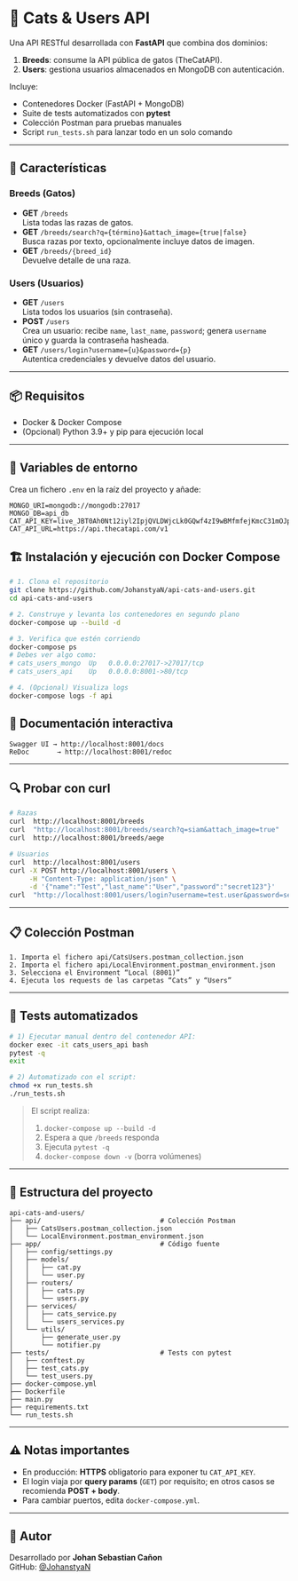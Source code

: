 # 🐾 Cats & Users API

Una API RESTful desarrollada con **FastAPI** que combina dos dominios:

1. **Breeds**: consume la API pública de gatos (TheCatAPI).  
2. **Users**: gestiona usuarios almacenados en MongoDB con autenticación.

Incluye:
- Contenedores Docker (FastAPI + MongoDB)  
- Suite de tests automatizados con **pytest**  
- Colección Postman para pruebas manuales  
- Script `run_tests.sh` para lanzar todo en un solo comando  

---

## 🚀 Características

### Breeds (Gatos)
- **GET** `/breeds`  
  Lista todas las razas de gatos.  
- **GET** `/breeds/search?q={término}&attach_image={true|false}`  
  Busca razas por texto, opcionalmente incluye datos de imagen.  
- **GET** `/breeds/{breed_id}`  
  Devuelve detalle de una raza.

### Users (Usuarios)
- **GET** `/users`  
  Lista todos los usuarios (sin contraseña).  
- **POST** `/users`  
  Crea un usuario: recibe `name`, `last_name`, `password`; genera `username` único y guarda la contraseña hasheada.  
- **GET** `/users/login?username={u}&password={p}`  
  Autentica credenciales y devuelve datos del usuario.

---

## 📦 Requisitos
- Docker & Docker Compose  
- (Opcional) Python 3.9+ y pip para ejecución local  

---

## 🔧 Variables de entorno

Crea un fichero `.env` en la raíz del proyecto y añade:

~~~dotenv
MONGO_URI=mongodb://mongodb:27017
MONGO_DB=api_db
CAT_API_KEY=live_JBT0Ah0Nt12iyl2IpjQVLDWjcLk0GQwf4zI9wBMfmfejKmcC31mOJp4yJz5TsOUP
CAT_API_URL=https://api.thecatapi.com/v1
~~~


## 🏗️ Instalación y ejecución con Docker Compose

~~~bash
# 1. Clona el repositorio
git clone https://github.com/JohanstyaN/api-cats-and-users.git
cd api-cats-and-users

# 2. Construye y levanta los contenedores en segundo plano
docker-compose up --build -d

# 3. Verifica que estén corriendo
docker-compose ps
# Debes ver algo como:
# cats_users_mongo  Up   0.0.0.0:27017->27017/tcp
# cats_users_api    Up   0.0.0.0:8001->80/tcp

# 4. (Opcional) Visualiza logs
docker-compose logs -f api
~~~

## 📡 Documentación interactiva

~~~text
Swagger UI → http://localhost:8001/docs  
ReDoc       → http://localhost:8001/redoc
~~~

---

## 🔍 Probar con curl

~~~bash
# Razas
curl  http://localhost:8001/breeds
curl  "http://localhost:8001/breeds/search?q=siam&attach_image=true"
curl  http://localhost:8001/breeds/aege

# Usuarios
curl  http://localhost:8001/users
curl -X POST http://localhost:8001/users \
     -H "Content-Type: application/json" \
     -d '{"name":"Test","last_name":"User","password":"secret123"}'
curl  "http://localhost:8001/users/login?username=test.user&password=secret123"
~~~

---

## 📋 Colección Postman

~~~text
1. Importa el fichero api/CatsUsers.postman_collection.json  
2. Importa el fichero api/LocalEnvironment.postman_environment.json  
3. Selecciona el Environment “Local (8001)”  
4. Ejecuta los requests de las carpetas “Cats” y “Users”
~~~

---

## 🧪 Tests automatizados

~~~bash
# 1) Ejecutar manual dentro del contenedor API:
docker exec -it cats_users_api bash
pytest -q
exit

# 2) Automatizado con el script:
chmod +x run_tests.sh
./run_tests.sh
~~~

> El script realiza:
> 1. `docker-compose up --build -d`  
> 2. Espera a que `/breeds` responda  
> 3. Ejecuta `pytest -q`  
> 4. `docker-compose down -v` (borra volúmenes)

---

## 📁 Estructura del proyecto

~~~text
api-cats-and-users/
├── api/                              # Colección Postman
│   ├── CatsUsers.postman_collection.json
│   └── LocalEnvironment.postman_environment.json
├── app/                              # Código fuente
│   ├── config/settings.py
│   ├── models/
│   │   ├── cat.py
│   │   └── user.py
│   ├── routers/
│   │   ├── cats.py
│   │   └── users.py
│   ├── services/
│   │   ├── cats_service.py
│   │   └── users_services.py
│   └── utils/
│       ├── generate_user.py
│       └── notifier.py
├── tests/                            # Tests con pytest
│   ├── conftest.py
│   ├── test_cats.py
│   └── test_users.py
├── docker-compose.yml
├── Dockerfile
├── main.py
├── requirements.txt
└── run_tests.sh
~~~

---

## ⚠️ Notas importantes

- En producción: **HTTPS** obligatorio para exponer tu `CAT_API_KEY`.  
- El login viaja por **query params** (`GET`) por requisito; en otros casos se recomienda **POST + body**.  
- Para cambiar puertos, edita `docker-compose.yml`.

---

## 👤 Autor

Desarrollado por **Johan Sebastian Cañon**  
GitHub: [@JohanstyaN](https://github.com/JohanstyaN)
